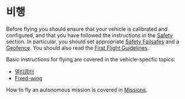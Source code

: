# 비행

Before flying you should ensure that your vehicle is calibrated and configured, and that you have followed the instructions in the [Safety](../config/safety.md) section. In particular, you should set appropriate [Safety Failsafes](../config/safety.md) and a [Geofence](../flying/geofence.md). You should also read the [First Flight Guidelines](../flying/first_flight_guidelines.md).

Basic instructions for flying are covered in the vehicle-specfic topics:

- [멀티콥터](../flying/basic_flying_mc.md)
- [Fixed-wing](../flying/basic_flying_fw.md)

How to fly an autonomous mission is covered in [Missions](../flying/missions.md).
